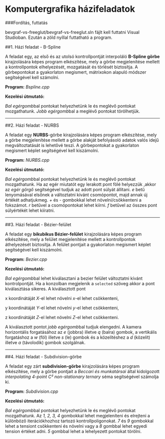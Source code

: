 # Komputergrafika házifeladatok

###Fordítás, futtatás

bevgraf-vs-freeglut/bevgraf-vs-freeglut.sln fájlt kell futtatni Visual Studioban. Ezután a zöld nyíllal futtatható a program.

##1. Házi feladat - B-Spline 

A feladat egy, az első és az utolsó kontrollpontját interpoláló **B-Spline görbe** kirajzolására képes program elkészítése, 
mely a görbe megjelenítése mellett a kontrollpontok elhelyezését, mozgatását és törlését biztosítja. 
A görbepontokat a gyakorlaton megismert, mátrixokon alapuló módszer segítségével kell számolni.

**Program:** *Bspline.cpp*

**Kezelési útmutató:**

*Bal egérgomb*bal pontokat helyezhetünk le és meglévő pontokat mozgathatunk. *Jobb egérgomb*bal a meglévő pontokat törölhetjük.

---

##2. Házi feladat - NURBS

A feladat egy **NURBS**-görbe kirajzolására képes program elkészítése, mely a görbe megjelenítése mellett a görbe alakját 
befolyásoló adatok valós idejű megváltoztatását is lehetővé teszi. A görbepontokat a gyakorlaton megismert képlet 
segítségével kell kiszámolni.

**Program:** *NURBS.cpp*

**Kezelési útmutató:**

*Bal egérgomb*bal pontokat helyezhetünk le és meglévő pontokat mozgathatunk. Ha az egér miutatót egy lerakott pont fölé 
helyezzük ,akkor az *egér görgő* segítségével tudjuk az adott pont súlyát állítani. *e* betű lenyomásával elsőnek a 
változtatni kívánt csomópontot, majd annak új értékét adhatjukmeg. *+* és *-* gombokkal lehet növelni/csökkenteni a 
fokszámot. *r* betűvel a csomópontokat lehet kiírni. *f* betűvel az összes pont súlyértékét lehet kiíratni.

---

##3. Házi feladat - Bézier-felület

A feladat egy **bikubikus Bézier-felület** kirajzolására képes program elkészítése, mely a felület megjelenítése mellett 
a kontrollpontok áthelyezését biztosítja. A felület pontjait a gyakorlaton megismert képlet segítségével kell kiszámolni.

**Program:** *Bezier.cpp*

**Kezelési útmutató:**

*Bal egérgomb*bal lehet kiválasztani a bezier felület változtatni kívánt kontrolpontját. 
Ha a konzolban megjelenik a `selected` szöveg akkor a pont kiválasztása sikeres. A kiválasztott pont

x koordinátáját *X*-el lehet növelni *x*-el lehet csökkenteni,

y koordinátáját *Y*-el lehet növelni *y*-el lehet csökkenteni,

z koordinátáját *Z*-el lehet növelni *Z*-el lehet csökkenteni.

A kiválasztott pontot *jobb egérgomb*bal tudjuk elengedni. 
A kamera horizontális forgatásához az *e* (jobbra) illetve *q* (balra) gombok, 
a vertikális forgatáshoz a *w* (föl) illetve *s* (le) gombok és a közelítéshez a *d* (közelít) 
illetve *a* (távolodik) gombok szolgálnak.

---

##4. Házi feladat - Subdivision-görbe

A feladat egy zárt **subdivision-görbe** kirajzolására képes program elkészítése, mely a görbe pontjait a 
*Beccari és munkatársai* által kidolgozott *interpolating 4-point C² non-stationary ternary* séma segítségével számolja ki.

**Program:** *Subdivision.cpp*

**Kezelési útmutató:**

*Bal egérgomb*bal pontokat helyezhetünk le és meglévő pontokat mozgathatunk. 
Az *1, 2, 3, 4* gombokkal lehet megjeleníteni és elrejteni a különböző iterációkhozhoz tartozó kontrollpoligonokat. 
*7* és *9* gombokkal lehet a tensiont csökkenteni és növelni vagy a *8* gombbal lehet egyedi tension értéket adni.
*5* gombbal lehet a lehelyezett pontokat törölni.
